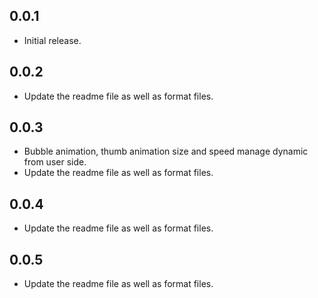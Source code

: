 ## 0.0.1

* Initial release.

## 0.0.2

* Update the readme file as well as format files.

## 0.0.3

* Bubble animation, thumb animation size and speed manage dynamic from user side.
* Update the readme file as well as format files.

## 0.0.4

* Update the readme file as well as format files.

## 0.0.5

* Update the readme file as well as format files.